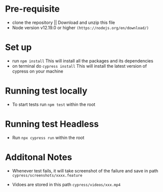 # Pre-requisite
 - clone the repository || Download and unzip this file
 - Node version v12.19.0 or higher `(https://nodejs.org/en/download/)`
 
# Set up
 - run `npm install` This will install all the packages and its dependencies
 - on terminal do `cypress install` This will install the latest version of cypress on your machine
 
# Running test locally
 - To start tests run `npm test` within the root

# Running test Headless
 - Run `npx cypress run` within the root
 
     
 # Additonal Notes
   - Whenever test fails, it will take screenshot of the failure and save in path
     `cypress/screenshots/xxxx.feature`
     
   - Vidoes are stored in this path
     `cypress/videos/xxx.mp4`